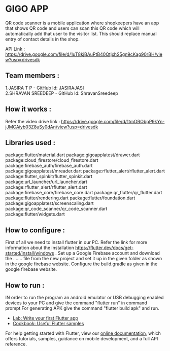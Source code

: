 # GIGO APP

QR code scanner is a mobile application where shopkeepers have an app that shows QR code and users can scan this QR code which will automatically add that user to the visitor list. This should replace manual entry of contact details in the shop.

API Link : https://drive.google.com/file/d/1uT8kjBAuPtB40QtjxhS5gn9cKag90rBH/view?usp=drivesdk

## Team members : 
1.JASIRA T P  -  GitHub Id:  JASIRAJASI         
2.SHRAVAN SREEDEEP -  GitHub Id:  ShravanSreedeep

## How it works :
Refer the video drive link : https://drive.google.com/file/d/1tmORObpP9kYn-jJMCAiyb03Z8uSy0dAn/view?usp=drivesdk
 
 ## Libraries used :
 package:flutter/material.dart
 package:gigoapplatest/drawer.dart
 package:cloud_firestore/cloud_firestore.dart
 package:firebase_auth/firebase_auth.dart
 package:gigoapplatest/mreader.dart
 package:rflutter_alert/rflutter_alert.dart
 package:flutter_spinkit/flutter_spinkit.dart
 package:url_launcher/url_launcher.dart
 package:rflutter_alert/rflutter_alert.dart
 package:firebase_core/firebase_core.dart
 package:qr_flutter/qr_flutter.dart
 package:flutter/rendering.dart
 package:flutter/foundation.dart
 package:gigoapplatest/screenscaling.dart
 package:qr_code_scanner/qr_code_scanner.dart
 package:flutter/widgets.dart
 
 ## How to configure :
 First of all we need to install flutter in our PC. Refer the link for more information about the installation https://flutter.dev/docs/get-started/install/windows .
 Set up a Google Firebase account and download the . .....  file from the new project and set it up in the given folder as shown in the google firebase website. Configure the 
 build.gradle as given in the google firebase website. 
 
 ## How to run :
 IN order to run the program an android emulator or USB debugging enabled devices to your PC and give the command "flutter run" in command prompt.For generating APK give the 
 command "flutter build apk" and run.
      

- [Lab: Write your first Flutter app](https://flutter.dev/docs/get-started/codelab)
- [Cookbook: Useful Flutter samples](https://flutter.dev/docs/cookbook)

For help getting started with Flutter, view our
[online documentation](https://flutter.dev/docs), which offers tutorials,
samples, guidance on mobile development, and a full API reference.
